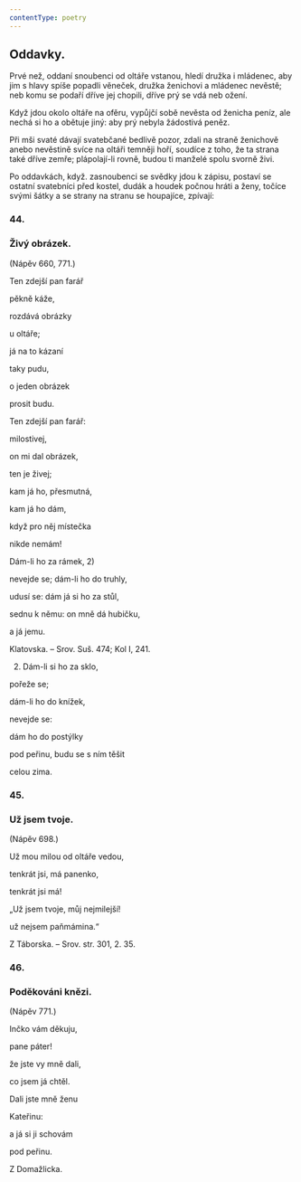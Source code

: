 ```yaml
---
contentType: poetry
---
```


<section>

## Oddavky.

Prvé než, oddaní snoubenci od oltáře vstanou, hledí družka i mládenec, aby jim s hlavy spíše popadli věneček, družka ženichovi a mládenec nevěstě; neb komu se podaří dříve jej chopili, dříve prý se vdá neb ožení.

Když jdou okolo oltáře na ofěru, vypůjčí sobě nevěsta od ženicha peníz, ale nechá si ho a obětuje jiný: aby prý nebyla žádostivá peněz.

Při mši svaté dávají svatebčané bedlivě pozor, zdali na straně ženichově anebo nevěstině svíce na oltáři temněji hoří, soudíce z toho, že ta strana také dříve zemře; plápolají-li rovně, budou ti manželé spolu svorně živi.

Po oddavkách, když. zasnoubenci se svědky jdou k zápisu, postaví se ostatní svatebníci před kostel, dudák a houdek počnou hráti a ženy, točíce svými šátky a se strany na stranu se houpajíce, zpívají:

### 44.

### Živý obrázek.

(Nápěv 660, 771.)

Ten zdejší pan farář

pěkně káže,

rozdává obrázky

u oltáře; 

já na to kázaní

taky pudu,

o jeden obrázek

prosit budu.

</section>

<section>

Ten zdejší pan farář:

milostivej,

on mi dal obrázek,

ten je živej;

kam já ho, přesmutná,

kam já ho dám,

když pro něj místečka

nikde nemám!

</section>

<section>

Dám-li ho za rámek, 2)

nevejde se; dám-li ho do truhly,

udusí se: dám já si ho za stůl,

sednu k němu: on mně dá hubičku,

a já jemu.

Klatovska. – Srov. Suš. 474; Kol I, 241.

2) Dám-li si ho za sklo,

pořeže se;

dám-li ho do knížek,

nevejde se:

dám ho do postýlky

pod peřinu, budu se s ním těšit

celou zima.

### 45.

### Už jsem tvoje.

(Nápěv 698.)

Už mou milou od oltáře vedou,

tenkrát jsi, má panenko,

tenkrát jsi má!

„Už jsem tvoje, můj nejmilejší!

už nejsem paňmámina.“

Z Táborska. – Srov. str. 301, 2. 35.

### 46.

### Poděkováni knězi.

(Nápěv 771.)

Inčko vám děkuju,

pane páter!

že jste vy mně dali,

co jsem já chtěl.

</section>

<section>

Dali jste mně ženu

Kateřinu:

a já si ji schovám

pod peřinu.

Z Domažlicka.

</section>
